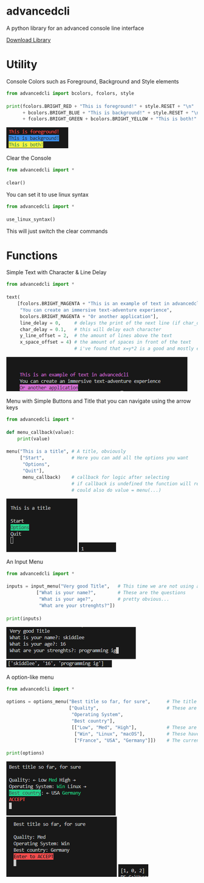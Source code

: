 # advancedcli
A python library for an advanced console line interface

[Download Library](https://downgit.github.io/#/home?url=https://github.com/devskiddlee/advancedcli/blob/main/advancedcli.py)

# Utility
Console Colors such as Foreground, Background and Style elements
```py
from advancedcli import bcolors, fcolors, style

print(fcolors.BRIGHT_RED + "This is foreground!" + style.RESET + "\n"
      + bcolors.BRIGHT_BLUE + "This is background!" + style.RESET + "\n"
      + fcolors.BRIGHT_GREEN + bcolors.BRIGHT_YELLOW + "This is both!" + style.RESET)
```
![Output of code](/output_imgs/1.png)

Clear the Console
```py
from advancedcli import *

clear()
```

You can set it to use linux syntax
```py
from advancedcli import *

use_linux_syntax()
```
This will just switch the clear commands

# Functions
Simple Text with Character & Line Delay
```py
from advancedcli import *

text(
    [fcolors.BRIGHT_MAGENTA + "This is an example of text in advancedcli",
     "You can create an immersive text-adventure experience",
     bcolors.BRIGHT_MAGENTA + "Or another application"],
     line_delay = 0,     # delays the print of the next line (if char_delay is set, line_delay is ignored)
     char_delay = 0.1,   # this will delay each character
     y_line_offset = 2,  # the amount of lines above the text
     x_space_offset = 4) # the amount of spaces in front of the text
                         # i've found that x=y*2 is a good and mostly equal offset
```
![Output of code](/output_imgs/2.png)

Menu with Simple Buttons and Title that you can navigate using the arrow keys
```py
from advancedcli import *

def menu_callback(value):
    print(value)

menu("This is a title", # A title, obviously
     ["Start",          # Here you can add all the options you want
      "Options",
      "Quit"],
      menu_callback)    # callback for logic after selecting
                        # if callback is undefined the function will return the value
                        # could also do value = menu(...)
```
![Output of code](/output_imgs/3.png)
![Output of code](/output_imgs/4.png)

An Input Menu
```py
from advancedcli import *

inputs = input_menu("Very good Title",   # This time we are not using a callback
           ["What is your name?",        # These are the questions
            "What is your age?",         # pretty obvious...
            "What are your strenghts?"])

print(inputs)
```
![Output of code](/output_imgs/5.png)
![Output of code](/output_imgs/6.png)

A option-like menu
```py
from advancedcli import *

options = options_menu("Best title so far, for sure",      # The title
                       ["Quality",                         # These are the option-names
                        "Operating System",
                        "Best country"],
                        [["Low", "Med", "High"],           # These are all the possible values for an option
                         ["Win", "Linux", "macOS"],        # These have no limit but only max 3 will be shown at a time
                         ["France", "USA", "Germany"]])    # The current and the 2 (if possible) nearest values will be shown

print(options)
```
![Output of code](/output_imgs/7.png)
![Output of code](/output_imgs/8.png)
![Output of code](/output_imgs/9.png)
